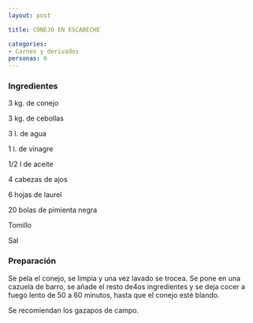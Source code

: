 ```yaml
---
layout: post

title: CONEJO EN ESCABECHE

categories:
- Carnes y derivados
personas: 6 
---
```

<h3>Ingredientes</h3>3 kg. de conejo

3 kg. de cebollas

3 l. de agua

1 l. de vinagre

1/2 l de aceite

4 cabezas de ajos

6 hojas de laurel

20 bolas de pimienta negra

Tomillo

Sal

<h3>Preparación</h3>Se pela el conejo, se limpia y una vez lavado se trocea. Se pone en una cazuela de barro, se añade el resto de4os ingredientes y se deja cocer a fuego lento de 50 a 60 minutos, hasta que el conejo esté blando.

Se recomiendan los gazapos de campo.